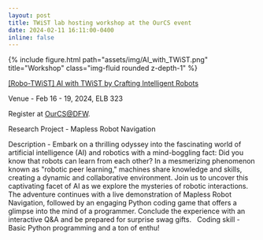 ```yaml
---
layout: post
title: TWiST lab hosting workshop at the OurCS event
date: 2024-02-11 16:11:00-0400
inline: false
---
```


<div class="row justify-content-sm-center">
<div class="col-sm-8 mt-3 mt-md-0">
    {% include figure.html path="assets/img/AI_with_TWiST.png" title="Workshop" class="img-fluid rounded z-depth-1" %}
</div>
</div>

<a href="https://sites.google.com/view/robo-twist" parent = '_blank'> [Robo-TWiST] AI with TWiST by Crafting Intelligent Robots </a>

Venue - Feb 16 - 19, 2024, ELB 323

Register at <a href="https://uta.engineering/ourcs/workshops.php" parent = '_blank'> OurCS@DFW</a>.

Research Project - Mapless Robot Navigation

Description - Embark on a thrilling odyssey into the fascinating world of artificial intelligence (AI) and robotics with a mind-boggling fact: Did you know that robots can learn from each other? In a mesmerizing phenomenon known as "robotic peer learning," machines share knowledge and skills, creating a dynamic and collaborative environment. Join us to uncover this captivating facet of AI as we explore the mysteries of robotic interactions. The adventure continues with a live demonstration of Mapless Robot Navigation, followed by an engaging Python coding game that offers a glimpse into the mind of a programmer. Conclude the experience with an interactive Q&A and be prepared for surprise swag gifts.
 
Coding skill - Basic Python programming and a ton of enthu!
